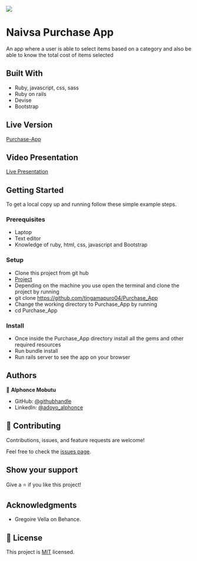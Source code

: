 ![](https://img.shields.io/badge/Microverse-blueviolet)

# Naivsa Purchase App


>
An app where a user is able to select items based on a category and also be able to know the total cost of items selected


## Built With

- Ruby, javascript, css, sass
- Ruby on rails
- Devise
- Bootstrap

## Live Version
[Purchase-App](https://naivas-purchase.herokuapp.com)

## Video Presentation
[Live Presentation](https://www.loom.com/share/2259fd13609b4b27a958b1a384942a03)


## Getting Started

To get a local copy up and running follow these simple example steps.

### Prerequisites
- Laptop
- Text editor
- Knowledge of ruby, html, css, javascript and Bootstrap

### Setup
- Clone this project from git hub
- [Project](https://github.com/tingamapuro04/Purchase_App)
- Depending on the machine you use open the terminal and clone the project by running
- git clone https://github.com/tingamapuro04/Purchase_App
- Change the working directory to Purchase_App by running
- cd Purchase_App


### Install
- Once inside the Purchase_App directory install all the gems and other required resources
- Run bundle install
- Run rails server to see the app on your browser


## Authors

👤 **Alphonce Mobutu**

- GitHub: [@githubhandle](https://github.com/tingamapuro04)
- LinkedIn: [@adoyo_alphonce](https://www.linkedin.com/in/adoyo-alphonce/)


## 🤝 Contributing

Contributions, issues, and feature requests are welcome!

Feel free to check the [issues page](https://github.com/tingamapuro04/Purchase_App/issues/10).

## Show your support

Give a ⭐️ if you like this project!

## Acknowledgments

- Gregoire Vella on Behance.


## 📝 License

This project is [MIT](./MIT.md) licensed.

